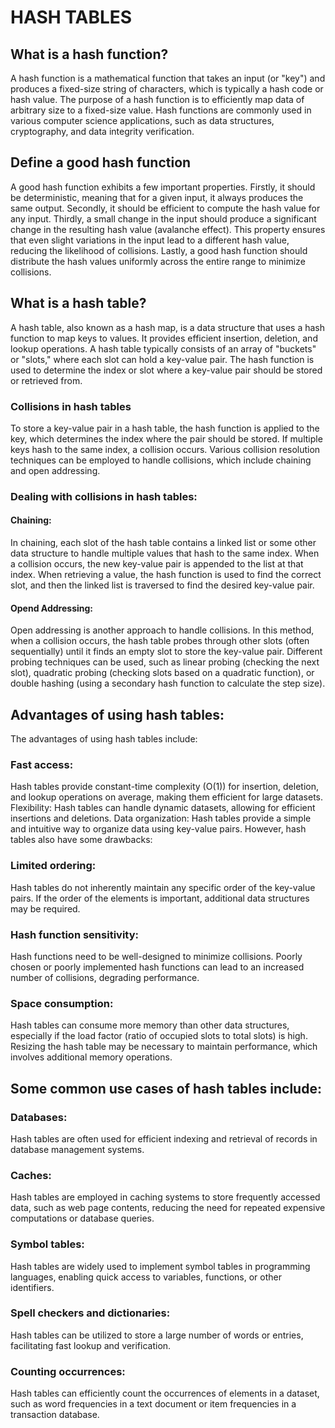 # HASH TABLES

## What is a hash function?

A hash function is a mathematical function that takes an input (or "key") and produces a fixed-size string of characters, which is typically a hash code or hash value. The purpose of a hash function is to efficiently map data of arbitrary size to a fixed-size value. Hash functions are commonly used in various computer science applications, such as data structures, cryptography, and data integrity verification.

## Define a good hash function

A good hash function exhibits a few important properties. Firstly, it should be deterministic, meaning that for a given input, it always produces the same output. Secondly, it should be efficient to compute the hash value for any input. Thirdly, a small change in the input should produce a significant change in the resulting hash value (avalanche effect). This property ensures that even slight variations in the input lead to a different hash value, reducing the likelihood of collisions. Lastly, a good hash function should distribute the hash values uniformly across the entire range to minimize collisions.

## What is a hash table?

A hash table, also known as a hash map, is a data structure that uses a hash function to map keys to values. It provides efficient insertion, deletion, and lookup operations. A hash table typically consists of an array of "buckets" or "slots," where each slot can hold a key-value pair. The hash function is used to determine the index or slot where a key-value pair should be stored or retrieved from.

### Collisions in hash tables

To store a key-value pair in a hash table, the hash function is applied to the key, which determines the index where the pair should be stored. If multiple keys hash to the same index, a collision occurs. Various collision resolution techniques can be employed to handle collisions, which include chaining and open addressing.

### Dealing with collisions in hash tables:

#### Chaining:

In chaining, each slot of the hash table contains a linked list or some other data structure to handle multiple values that hash to the same index. When a collision occurs, the new key-value pair is appended to the list at that index. When retrieving a value, the hash function is used to find the correct slot, and then the linked list is traversed to find the desired key-value pair.

#### Opend Addressing:

Open addressing is another approach to handle collisions. In this method, when a collision occurs, the hash table probes through other slots (often sequentially) until it finds an empty slot to store the key-value pair. Different probing techniques can be used, such as linear probing (checking the next slot), quadratic probing (checking slots based on a quadratic function), or double hashing (using a secondary hash function to calculate the step size).

## Advantages of using hash tables:

The advantages of using hash tables include:

### Fast access: 

Hash tables provide constant-time complexity (O(1)) for insertion, deletion, and lookup operations on average, making them efficient for large datasets.
Flexibility: Hash tables can handle dynamic datasets, allowing for efficient insertions and deletions.
Data organization: Hash tables provide a simple and intuitive way to organize data using key-value pairs.
However, hash tables also have some drawbacks:

### Limited ordering: 

Hash tables do not inherently maintain any specific order of the key-value pairs. If the order of the elements is important, additional data structures may be required.

### Hash function sensitivity: 

Hash functions need to be well-designed to minimize collisions. Poorly chosen or poorly implemented hash functions can lead to an increased number of collisions, degrading performance.

### Space consumption: 

Hash tables can consume more memory than other data structures, especially if the load factor (ratio of occupied slots to total slots) is high. Resizing the hash table may be necessary to maintain performance, which involves additional memory operations.

## Some common use cases of hash tables include:

### Databases: 

Hash tables are often used for efficient indexing and retrieval of records in database management systems.

### Caches: 

Hash tables are employed in caching systems to store frequently accessed data, such as web page contents, reducing the need for repeated expensive computations or database queries.

### Symbol tables: 

Hash tables are widely used to implement symbol tables in programming languages, enabling quick access to variables, functions, or other identifiers.

### Spell checkers and dictionaries: 

Hash tables can be utilized to store a large number of words or entries, facilitating fast lookup and verification.

### Counting occurrences: 

Hash tables can efficiently count the occurrences of elements in a dataset, such as word frequencies in a text document or item frequencies in a transaction database.
